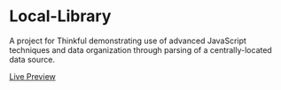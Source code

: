 # Local-Library
A project for Thinkful demonstrating use of advanced JavaScript techniques and data organization through parsing of a centrally-located data source.

[Live Preview](https://ryandavidmercado.github.io/Local-Library/)
